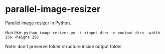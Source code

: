 # parallel-image-resizer

Parallel image resizer in Python.

Run like:
`python image_resizer.py -i <input_dir> -o <output_dir> -width 256 -height 256`

Note: don't preserve folder structure inside output folder
